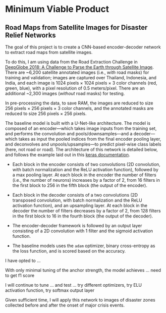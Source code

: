 # Minimum Viable Product
## Road Maps from Satellite Images for Disaster Relief Networks


The goal of this project is to create a CNN-based encoder-decoder network to extract road maps from satellite images.

To do this, I am using data from the Road Extraction Challenge in [DeepGlobe 2018: A Challenge to Parse the Earth through Satellite Image](https://arxiv.org/pdf/1805.06561.pdf). There are ~6,200 satellite annotated images (i.e., _with_ road masks) for training and validation; images are captured over Thailand, Indonesia, and India, and each image is 1024 pixels &times; 1024 pixels &times; 3 color channels (red, green, blue), with a pixel resolution of 0.5 meters/pixel. There are an additional ~2,300 images (_without_ road masks) for testing.

In pre-processing the data, to save RAM, the images are reduced to size 256 pixels &times; 256 pixels &times; 3 color channels, and the annotated masks are reduced to size 256 pixels &times; 256 pixels.

The baseline model is built with a U-Net-like architecture. The model is composed of an encoder&mdash;which takes image inputs from the training set, and performs the convolution and pools/downsamples&mdash;and a decoder&mdash;which takes as input the pooled indices from the final encoder pooling layer, and deconvolves and unpools/upsamples&mdash;to predict pixel-wise class labels (here, not road or road). The architecture of this network is detailed below, and follows the example laid out in this [keras documentation](https://keras.io/examples/vision/oxford_pets_image_segmentation/).

- Each block in the encoder consists of two convolutions (2D convolution, with batch normalization and the ReLU activation function), followed by a max pooling layer. At each block in the encoder the number of filters (i.e., the number of neurons) increases by a factor of 2, from 16 filters in the first block to 256 in the fifth block (the output of the encoder).

- Each block in the decoder consists of a two convolutions (2D transposed convolution, with batch normalization and the ReLU activation function), and an upsampling layer.  At each block in the decoder the number of filters decreases by a factor of 2, from 128 filters in the first block to 16 in the fourth block (the output of the decoder).

- The encoder-decoder framework is followed by an output layer consisting of a 2D convolution with 1 filter and the sigmoid activation function.

- The baseline models uses the `adam` optimizer, binary cross-entropy as the loss function, and is scored based on the accuracy.

I have opted to ...


With only minimal tuning of the anchor strength, the model achieves ... need to get f1 score


I will continue to tune ... and test ... try different optimizers, try ELU activation function, try softmax output layer

Given sufficient time, I will apply this network to images of disaster zones collected before and after the onset of major crisis events.
